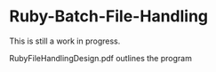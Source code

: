 # Ruby-Batch-File-Handling

This is still a work in progress.

RubyFileHandlingDesign.pdf outlines the program
